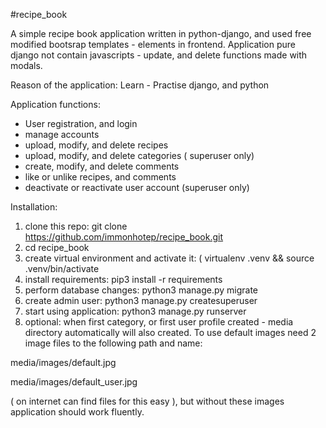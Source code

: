 #recipe_book

A simple recipe book application written in python-django, and used free modified bootsrap templates - elements in frontend.
Application pure django not contain javascripts - update, and delete functions made with modals.

Reason of the application: Learn - Practise django, and python

Application functions:
- User registration, and login
- manage accounts
- upload, modify, and delete recipes
- upload, modify, and delete categories ( superuser only)
- create, modify, and delete comments
- like or unlike recipes, and comments
-  deactivate or reactivate user account (superuser only)


Installation:

1. clone this  repo: git clone https://github.com/immonhotep/recipe_book.git
2. cd recipe_book
3. create virtual environment and activate it: ( virtualenv .venv  && source .venv/bin/activate
4. install requirements:    pip3 install -r requirements
5. perform database changes: python3 manage.py migrate
6. create admin user:  python3 manage.py createsuperuser
7. start using application:  python3 manage.py runserver
8. optional: when first category, or first user profile created - media directory automatically will also created. To use default images need 2 image files to the following path and name:
   
media/images/default.jpg

media/images/default_user.jpg  

( on internet can find files for this easy ), but without these images application should work fluently.
